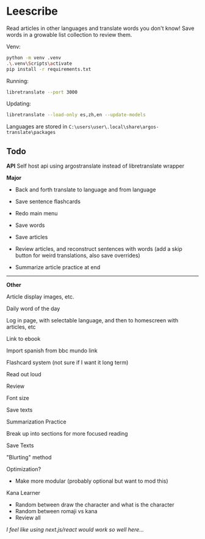 # Leescribe
Read articles in other languages and translate words you don't know!
Save words in a growable list collection to review them.

Venv:
```sh
python -m venv .venv
.\.venv\Scripts\activate
pip install -r requirements.txt
```

Running:
```sh
libretranslate --port 3000
```

Updating:
```sh
libretranslate --load-only es,zh,en --update-models
```

Languages are stored in `C:\users\user\.local\share\argos-translate\packages`

## Todo
**API**
Self host api using argostranslate instead of libretranslate wrapper

**Major**
* Back and forth translate to language and from language
* Save sentence flashcards

* Redo main menu
* Save words
* Save articles
* Review articles, and reconstruct sentences with words (add a skip button for weird translations, also save overrides)
* Summarize article practice at end

***

**Other**

Article display images, etc.

Daily word of the day

Log in page, with selectable language, and then to homescreen with articles, etc

Link to ebook

Import spanish from bbc mundo link

Flashcard system (not sure if I want it long term)

Read out loud

Review

Font size

Save texts

Summarization Practice

Break up into sections for more focused reading

Save Texts

"Blurting" method

Optimization?
* Make more modular (probably optional but want to mod this)

Kana Learner
* Random between draw the character and what is the character
* Random between romaji vs kana
* Review all


*I feel like using next.js/react would work so well here...*